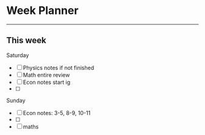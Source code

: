 # Week Planner
---
## This week
Saturday
- [ ] Physics notes if not finished
- [ ] Math entire review
- [ ] Econ notes start ig
- [ ] 

Sunday
- [ ] Econ notes: 3-5, 8-9, 10-11
- [ ] 
- [ ] maths